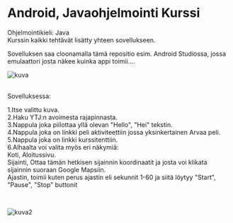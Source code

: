 # Android, Javaohjelmointi Kurssi

Ohjelmointikieli: Java <br>
Kurssin kaikki tehtävät lisätty yhteen sovellukseen.

Sovelluksen saa cloonamalla tämä repositio esim. Android Studiossa, jossa emulaattori josta näkee kuinka appi toimii....


![kuva](https://user-images.githubusercontent.com/31431779/196620023-4f656166-3ac1-4889-9892-55cafd882618.png)
<br>
<br>

Sovelluksessa:

1.Itse valittu kuva.<br>
2.Haku YTJ:n avoimesta rajapinnasta.<br> 
3.Nappula joka piilottaa yllä olevan "Hello", "Hei" tekstin.<br>
4.Nappula joka on linkki peli aktiviteettiin jossa yksinkertainen Arvaa peli.<br>
5.Nappula joka on linkki kurssitenttiin.<br>
6.Alhaalta voi valita myös eri näkymiä: <br>
Koti, Aloitussivu.<br>
Sijainti, Ottaa tämän hetkisen sijainnin koordinaatit ja josta voi klikata sijainnin suoraan Google Mapsiin.<br>
Ajastin, toimii kuten perus ajastin eli sekunnit 1-60 ja siitä löytyy "Start", "Pause", "Stop" buttonit


<br>

![kuva2](https://user-images.githubusercontent.com/31431779/196625444-35dc56e6-32ee-484a-881d-7f657cf7938e.png)
